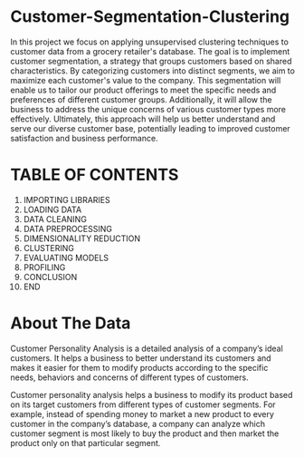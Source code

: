 # Customer-Segmentation-Clustering
In this project we focus on applying unsupervised clustering techniques to customer data from a grocery retailer's database. The goal is to implement customer segmentation, a strategy that groups customers based on shared characteristics. By categorizing customers into distinct segments, we aim to maximize each customer's value to the company. This segmentation will enable us to tailor our product offerings to meet the specific needs and preferences of different customer groups. Additionally, it will allow the business to address the unique concerns of various customer types more effectively. Ultimately, this approach will help us better understand and serve our diverse customer base, potentially leading to improved customer satisfaction and business performance.


# TABLE OF CONTENTS

1. IMPORTING LIBRARIES
2. LOADING DATA
3. DATA CLEANING
4. DATA PREPROCESSING
5. DIMENSIONALITY REDUCTION
6. CLUSTERING
7. EVALUATING MODELS
8. PROFILING
9. CONCLUSION
10. END

# About The Data
Customer Personality Analysis is a detailed analysis of a company’s ideal customers. It helps a business to better understand its customers and makes it easier for them to modify products according to the specific needs, behaviors and concerns of different types of customers.

Customer personality analysis helps a business to modify its product based on its target customers from different types of customer segments. For example, instead of spending money to market a new product to every customer in the company’s database, a company can analyze which customer segment is most likely to buy the product and then market the product only on that particular segment.
